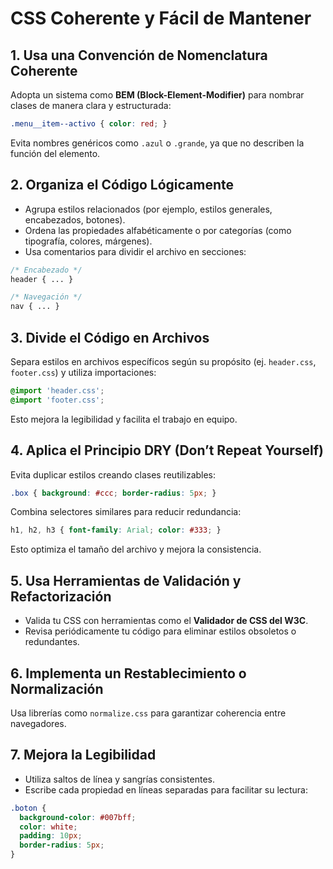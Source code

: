 # CSS Coherente y Fácil de Mantener

## 1. Usa una Convención de Nomenclatura Coherente

Adopta un sistema como **BEM (Block-Element-Modifier)** para nombrar clases de manera clara y estructurada:

```css
.menu__item--activo { color: red; }
```

Evita nombres genéricos como `.azul` o `.grande`, ya que no describen la función del elemento.

## 2. Organiza el Código Lógicamente

- Agrupa estilos relacionados (por ejemplo, estilos generales, encabezados, botones).
- Ordena las propiedades alfabéticamente o por categorías (como tipografía, colores, márgenes).
- Usa comentarios para dividir el archivo en secciones:

```css
/* Encabezado */
header { ... }

/* Navegación */
nav { ... }
```

## 3. Divide el Código en Archivos

Separa estilos en archivos específicos según su propósito (ej. `header.css`, `footer.css`) y utiliza importaciones:

```css
@import 'header.css';
@import 'footer.css';
```

Esto mejora la legibilidad y facilita el trabajo en equipo.

## 4. Aplica el Principio DRY (Don’t Repeat Yourself)

Evita duplicar estilos creando clases reutilizables:

```css
.box { background: #ccc; border-radius: 5px; }
```

Combina selectores similares para reducir redundancia:

```css
h1, h2, h3 { font-family: Arial; color: #333; }
```

Esto optimiza el tamaño del archivo y mejora la consistencia.

## 5. Usa Herramientas de Validación y Refactorización

- Valida tu CSS con herramientas como el **Validador de CSS del W3C**.
- Revisa periódicamente tu código para eliminar estilos obsoletos o redundantes.

## 6. Implementa un Restablecimiento o Normalización

Usa librerías como `normalize.css` para garantizar coherencia entre navegadores.

## 7. Mejora la Legibilidad

- Utiliza saltos de línea y sangrías consistentes.
- Escribe cada propiedad en líneas separadas para facilitar su lectura:

```css
.boton {
  background-color: #007bff;
  color: white;
  padding: 10px;
  border-radius: 5px;
}
